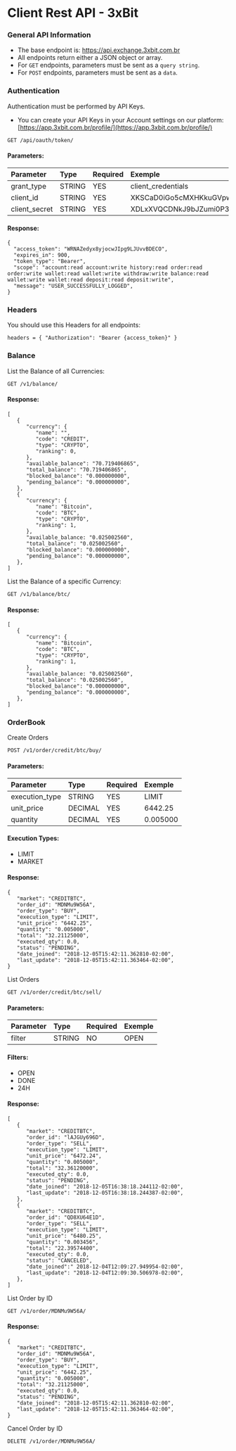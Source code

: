 # Client Rest API - 3xBit


### General API Information
* The base endpoint is: https://api.exchange.3xbit.com.br
* All endpoints return either a JSON object or array.
* For `GET` endpoints, parameters must be sent as a `query string`.
* For `POST` endpoints, parameters must be sent as a `data`.

### Authentication

Authentication must be performed by API Keys.
* You can create your API Keys in your Account settings on our platform: [https://app.3xbit.com.br/profile/](https://app.3xbit.com.br/profile/)

```
GET /api/oauth/token/
```
#### Parameters:
|  Parameter  | Type | Required |  Exemple  |
|:------------|:-----|:---------|:----------|
|grant_type   |STRING|     YES  |client_credentials|
|client_id    |STRING|     YES  |XKSCaD0iGo5cMXHKkuGVpwJnM3UOH5KnzxiEK71z|
|client_secret|STRING|     YES  |XDLxXVQCDNkJ9bJZumi0P35c33mucC1XpDrIQp9BHci6JhVL6PKBgoMDW0pP3gkXeZuFXUMmHrRWZXDTMX8oGMmU8ktL0X41aPdXDFP0pP9KK2vfmJ1HVjXYX4vdnJHz|


#### Response:
```
{
  "access_token": "WRNAZedyx8yjocwJIpg9LJUvvBDECO",
  "expires_in": 900,
  "token_type": "Bearer",
  "scope": "account:read account:write history:read order:read order:write wallet:read wallet:write withdraw:write balance:read wallet:write wallet:read deposit:read deposit:write",
  "message": "USER_SUCCESSFULLY_LOGGED",
}
```

### Headers

You should use this Headers for all endpoints:

```
headers = { "Authorization": "Bearer {access_token}" }
```


### Balance
List the Balance of all Currencies:

```
GET /v1/balance/
```

#### Response:
```
[
   {
      "currency": {
         "name": "",
         "code": "CREDIT",
         "type": "CRYPTO",
         "ranking": 0,
      },
      "available_balance": "70.719406865",
      "total_balance": "70.719406865",
      "blocked_balance": "0.000000000",
      "pending_balance": "0.000000000",
   },
   {
      "currency": {
         "name": "Bitcoin",
         "code": "BTC",
         "type": "CRYPTO",
         "ranking": 1,
      },
      "available_balance: "0.025002560",
      "total_balance": "0.025002560",
      "blocked_balance": "0.000000000",
      "pending_balance": "0.000000000",
   },
]

```
List the Balance of a specific Currency:

```
GET /v1/balance/btc/
```

#### Response:
```
[
   {
      "currency": {
         "name": "Bitcoin",
         "code": "BTC",
         "type": "CRYPTO",
         "ranking": 1,
      },
      "available_balance: "0.025002560",
      "total_balance": "0.025002560",
      "blocked_balance": "0.000000000",
      "pending_balance": "0.000000000",
   },
]
```

### OrderBook
Create Orders

```
POST /v1/order/credit/btc/buy/
```
#### Parameters:
|  Parameter    | Type   | Required | Exemple        |
|:--------------|:-------|:---------|:---------------|
|execution_type |STRING  |YES       | LIMIT          |
|unit_price     |DECIMAL |YES       | 6442.25        |
|quantity       |DECIMAL |YES       | 0.005000       |

#### Execution Types:
* LIMIT
* MARKET


#### Response:
```
{
   "market": "CREDITBTC",
   "order_id": "MDNMu9W56A",
   "order_type": "BUY",
   "execution_type": "LIMIT",
   "unit_price": "6442.25",
   "quantity": "0.005000",
   "total": "32.21125000",
   "executed_qty": 0.0,
   "status": "PENDING",
   "date_joined": "2018-12-05T15:42:11.362810-02:00",
   "last_update": "2018-12-05T15:42:11.363464-02:00",
}
```

List Orders

```
GET /v1/order/credit/btc/sell/
```
#### Parameters:
|  Parameter | Type   | Required | Exemple   |
|:-----------|:-------|:---------|:----------|
|   filter   | STRING | NO       | OPEN      |

#### Filters:
* OPEN
* DONE
* 24H


#### Response:
```
[
   {
      "market": "CREDITBTC",
      "order_id": "lAJGUy696D",
      "order_type": "SELL",
      "execution_type": "LIMIT",
      "unit_price": "6472.24",
      "quantity": "0.005000",
      "total": "32.36120000",
      "executed_qty": 0.0,
      "status": "PENDING",
      "date_joined": "2018-12-05T16:38:18.244112-02:00",
      "last_update": "2018-12-05T16:38:18.244387-02:00",
   },
   {
      "market": "CREDITBTC",
      "order_id": "QD8XU64E1D",
      "order_type": "SELL",
      "execution_type": "LIMIT",
      "unit_price": "6480.25",
      "quantity": "0.003456",
      "total": "22.39574400",
      "executed_qty": 0.0,
      "status": "CANCELED",
      "date_joined":" 2018-12-04T12:09:27.949954-02:00",
      "last_update": "2018-12-04T12:09:30.506978-02:00",
   },
]
```

List Order by ID

```
GET /v1/order/MDNMu9W56A/
```

#### Response:
```
{
   "market": "CREDITBTC",
   "order_id": "MDNMu9W56A",
   "order_type": "BUY",
   "execution_type": "LIMIT",
   "unit_price": "6442.25",
   "quantity": "0.005000",
   "total": "32.21125000",
   "executed_qty": 0.0,
   "status": "PENDING",
   "date_joined": "2018-12-05T15:42:11.362810-02:00",
   "last_update": "2018-12-05T15:42:11.363464-02:00",
}
```

Cancel Order by ID

```
DELETE /v1/order/MDNMu9W56A/
```
